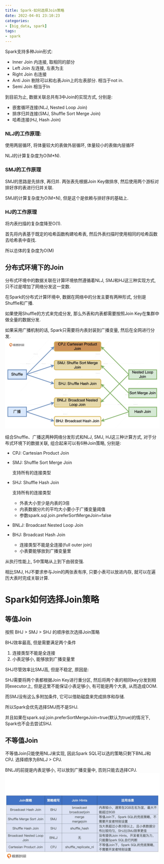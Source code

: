 ```yaml
---
title: Spark-如何选择Join策略
date: 2022-04-01 23:10:23
categories:
- [big_data, spark]
tags: 
- spark
---
```


Spark支持多种Join形式:

-   Inner Join 内连接, 取相同的部分
-   Left Join 左连接, 左表为主
-   Right Join 右连接
-   Anti Join 剔除可以和右表Join上的左表部分. 相当于not in.
-   Semi Join 相当于In

到目前为止, 数据关联总共有3中Join的实现方式, 分别是:

-   嵌套循环连接(NLJ, Nested Loop Join)
-   排序归并连接(SMJ, Shuffle Sort Merge Join)
-   哈希连接(HJ, Hash Join)

### NLJ的工作原理:

使用两层循环, 将体量较大的表做外层循环, 体量较小的表做内层循环

NLJ的计算复杂度为O(M*N).

### SMJ的工作原理

SMJ的思路是先排序, 再归并. 两张表先根据Join Key做排序, 然后使用两个游标对排好序的表进行归并关联.

SMJ的计算复杂度为O(M+N), 但是这个是依赖与排好序的基础上.

### HJ的工作原理

将内表扫描的复杂度降至O(1).

首先将内表基于既定的哈希函数构建哈希表, 然后外表扫描时使用相同的哈希函数去哈希表中查找.

所以总体的复杂度为O(M)

## 分布式环境下的Join

分布式环境中的数据关联在计算环境依然遵循着NLJ, SMJ和HJ这三种实现方式, 只不过是增加了网络分发这一变数.

在Spark的分布式计算环境中, 数据在网络中的分发主要有两种形式, 分别是Shuffle和广播.

如果使用Shuffle的方式来完成分发, 那么外表和内表都需要按照Join Key在集群中做全量的数据分发.

如果采用广播机制的话, Spark只需要将内表封装到广播变量, 然后在全网进行分发.
![](https://raw.githubusercontent.com/liunaijie/images/master/202308121549891.png)

结合Shuffle、广播这两种网络分发形式和NLJ, SMJ, HJ这三种计算方式, 对于分布式环境下的数据关联, 组合起来可以有6种Join策略, 分别是:

-   CPJ: Cartesian Product Join
    
-   SMJ: Shuffle Sort Merge Join
    
    支持所有的连接类型
    
-   SHJ: Shuffle Hash Join
    
    支持所有的连接类型
    
    -   外表大小至少是内表的3倍
    -   内表数据分片的平均大小要小于广播变量阈值
    -   参数spark.sql.join.preferSortMergeJoin=false
-   BNLJ: Broadcast Nested Loop Join
    
-   BHJ: Broadcast Hash Join
    
    -   连接类型不能是全连接(full outer join)
    -   小表要能够放到广播变量里

从执行性能上, 5中策略从上到下由弱变强.

相比SMJ, HJ不要求参与Join的两张表有序, 只要小表可以放进内存, 就可以在遍历大表时完成关联计算.

# Spark如何选择Join策略

## 等值Join

按照 BHJ > SMJ > SHJ 的顺序依次选择Join策略

BHJ效率最高, 但是需要满足两个条件

1.  连接类型不能是全连接
2.  小表足够小, 能够放到广播变量里

SHJ尽管效率比SMJ高, 但是不稳定, 原因是:

SHJ需要将两个表都根据Join Key进行重分区, 然后将两个表的相同key分发到相同executor上, 但是这里不能保证小表足够小, 有可能是两个大表, 从而造成OOM.

而SMJ没有这么多附加条件, 它可以借助磁盘来完成排序和存储.

所以Spark会优先选择SMJ而不是SHJ.

并且如果在spark.sql.join.preferSortMergeJoin=true(默认为true)的情况下, Spark也不会去尝试SHJ.

## 不等值Join

不等值Join只能使用NLJ来实现, 因此Spark SQL可以选的策略只剩下BNLJ和CPJ. 选择顺序为BNLJ > CPJ.

BNLJ的前提是内表足够小, 可以放到广播变量中, 否则只能去选择CPJ.
![](https://raw.githubusercontent.com/liunaijie/images/master/202308121551033.png)